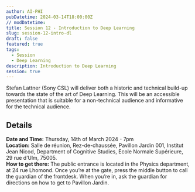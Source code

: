 ```yaml
---
author: AI-PHI
pubDatetime: 2024-03-14T18:00:00Z
// modDatetime:
title: Session 12 - Introduction to Deep Learning
slug: session-12-intro-dl
draft: false
featured: true
tags:
  - Session
  - Deep Learning
description: Introduction to Deep Learning
session: true
---
```


Stefan Lattner (Sony CSL) will deliver both a historic and technical build-up towards the state of the art of Deep Learning. This will be an accessible presentation that is suitable for a non-technical audience and informative for the technical audience.

## Details

**Date and Time:** Thursday, 14th of March 2024 - 7pm  
**Location:** Salle de réunion, Rez-de-chaussée, Pavillon Jardin 001, Institut Jean Nicod, Department of Cognitive Studies, Ecole Normale Supérieure, 29 rue d’Ulm, 75005.  
**How to get there:** The public entrance is located in the Physics department, at 24 rue Lhomond. Once you’re at the gate, press the middle button to call the guardian of the frontdesk. When you’re in, ask the guardian for directions on how to get to Pavillon Jardin.
